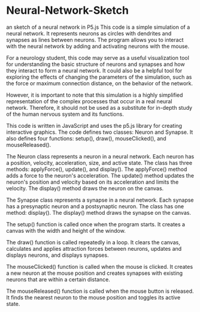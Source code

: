 # Neural-Network-Sketch
an sketch of a neural network in P5.js
This code is a simple simulation of a neural network. It represents neurons as circles with dendrites and synapses as lines between neurons. The program allows you to interact with the neural network by adding and activating neurons with the mouse.

For a neurology student, this code may serve as a useful visualization tool for understanding the basic structure of neurons and synapses and how they interact to form a neural network. It could also be a helpful tool for exploring the effects of changing the parameters of the simulation, such as the force or maximum connection distance, on the behavior of the network.

However, it is important to note that this simulation is a highly simplified representation of the complex processes that occur in a real neural network. Therefore, it should not be used as a substitute for in-depth study of the human nervous system and its functions.

This code is written in JavaScript and uses the p5.js library for creating interactive graphics. The code defines two classes: Neuron and Synapse. It also defines four functions: setup(), draw(), mouseClicked(), and mouseReleased().

The Neuron class represents a neuron in a neural network. Each neuron has a position, velocity, acceleration, size, and active state. The class has three methods: applyForce(), update(), and display(). The applyForce() method adds a force to the neuron's acceleration. The update() method updates the neuron's position and velocity based on its acceleration and limits the velocity. The display() method draws the neuron on the canvas.

The Synapse class represents a synapse in a neural network. Each synapse has a presynaptic neuron and a postsynaptic neuron. The class has one method: display(). The display() method draws the synapse on the canvas.

The setup() function is called once when the program starts. It creates a canvas with the width and height of the window.

The draw() function is called repeatedly in a loop. It clears the canvas, calculates and applies attraction forces between neurons, updates and displays neurons, and displays synapses.

The mouseClicked() function is called when the mouse is clicked. It creates a new neuron at the mouse position and creates synapses with existing neurons that are within a certain distance.

The mouseReleased() function is called when the mouse button is released. It finds the nearest neuron to the mouse position and toggles its active state.
